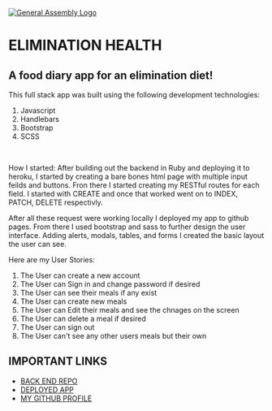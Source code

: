 [![General Assembly Logo](https://camo.githubusercontent.com/1a91b05b8f4d44b5bbfb83abac2b0996d8e26c92/687474703a2f2f692e696d6775722e636f6d2f6b6538555354712e706e67)](https://generalassemb.ly/education/web-development-immersive)


<h1> ELIMINATION HEALTH </h1>

<h2> A food diary app for an elimination diet! </h2>

<p>
This full stack app was built using the following development technologies:
  <ol>
    <li>Javascript</li>
    <li>Handlebars</li>
    <li>Bootstrap</li>
    <li>SCSS</li>
  </ol>

  <br>

  How I started:
    After building out the backend in Ruby and deploying it to heroku, I started by creating a bare bones html page with multiple input feilds and buttons. Fron there I started creating my RESTful routes for each field. I started with CREATE and once that worked went on to INDEX, PATCH, DELETE respectivly.

After all these request were working locally I deployed my app to github pages. From there I used bootstrap and sass to further design the user interface. Adding alerts, modals, tables, and forms I created the basic layout the user can see.

Here are my User Stories:
  <ol>
    <li>The User can create a new account</li>
    <li>The User can Sign in and change password if desired</li>
    <li>The User can see their meals if any exist</li>
    <li>The User can create new meals</li>
    <li>The User can Edit their meals and see the chnages on the screen</li>
    <li>The User can delete a meal if desired</li>
    <li>The User can sign out</li>
    <li>The User can't see any other users meals but their own</li>
  </ol>

  <h2>IMPORTANT LINKS</h2>

  <ul>
    <li><a href="https://github.com/mario7746/Elimination-Health-API">BACK END REPO </a></li>
    <li><a href="https://mario7746.github.io/Elimination-Health"> DEPLOYED APP </a></li>
    <li><a href="https://github.com/mario7746"> MY GITHUB PROFILE </a></li>
  </ul>
